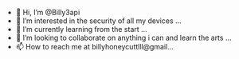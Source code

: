 - 👋 Hi, I’m @Billy3api
- 👀 I’m interested in the security of all my devices  ...
- 🌱 I’m currently learning from the start  ...
- 💞️ I’m looking to collaborate on anything i can and learn the arts  ...
- 📫 How to reach me at billyhoneycuttlll@gmail...

<!---
Billy3api/Billy3api is a ✨ special ✨ repository because its `README.md` (this file) appears on your GitHub profile.
You can click the Preview link to take a look at your changes.
--->
